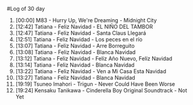 #Log of 30 day

1. [00:00] M83 - Hurry Up, We're Dreaming - Midnight City
1. [12:42] Tatiana - Feliz Navidad - EL NIÑO DEL TAMBOR
1. [12:47] Tatiana - Feliz Navidad - Santa Claus Llegará
1. [12:51] Tatiana - Feliz Navidad - Los peces en el río
1. [13:07] Tatiana - Feliz Navidad - Arre Borreguito
1. [13:08] Tatiana - Feliz Navidad - Blanca Navidad
1. [13:12] Tatiana - Feliz Navidad - Felíz Año Nuevo, Felíz Navidad
1. [13:14] Tatiana - Feliz Navidad - Blanca Navidad
1. [13:22] Tatiana - Feliz Navidad - Ven a Mi Casa Esta Navidad
1. [13:27] Tatiana - Feliz Navidad - Blanca Navidad
1. [19:19] Tsuneo Imahori - Trigun - Never Could Have Been Worse
1. [19:24] Kensaku Tanikawa - Cinderella Boy Original Soundtrack - Not Yet
